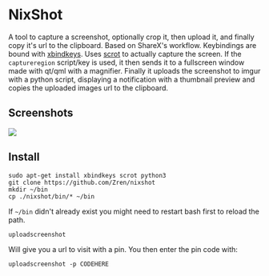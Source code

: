 # NixShot

A tool to capture a screenshot, optionally crop it, then upload it, and finally copy it's url to the clipboard. Based on ShareX's workflow. Keybindings are bound with [xbindkeys](). Uses [scrot](https://en.wikipedia.org/wiki/Scrot) to actually capture the screen. If the `captureregion` script/key is used, it then sends it to a fullscreen window made with qt/qml with a magnifier. Finally it uploads the screenshot to imgur with a python script, displaying a notification with a thumbnail preview and copies the uploaded images url to the clipboard.

## Screenshots
 
![](https://i.imgur.com/7FjM9fN.png)

## Install

```
sudo apt-get install xbindkeys scrot python3
git clone https://github.com/Zren/nixshot
mkdir ~/bin
cp ./nixshot/bin/* ~/bin
```

If `~/bin` didn't already exist you might need to restart bash first to reload the path.

```
uploadscreenshot
```

Will give you a url to visit with a pin. You then enter the pin code with:

```
uploadscreenshot -p CODEHERE
```
